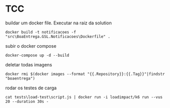# TCC

buildar um docker file. Executar na raiz da solution

```
docker build -t notificacoes -f "src\BoaEntrega.GSL.Notificacoes\Dockerfile" .
```

subir o docker compose
```
docker-compose up -d --build
```

deletar todas imagens
```
docker rmi $(docker images --format "{{.Repository}}:{{.Tag}}"|findstr "boaentrega") 
```

rodar os testes de carga
```
cat tests\load-test\script.js | docker run -i loadimpact/k6 run --vus 20 --duration 30s -
```